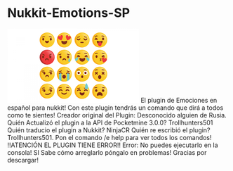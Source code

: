 # Nukkit-Emotions-SP
<img src="https://raw.githubusercontent.com/Trollhunters501/Nukkit-Emotions-SP/main/Icon.png"/>
El plugin de Emociones en español para nukkit!
Con este plugin tendrás un comando que dirá a todos como te sientes!
Creador original del Plugin: Desconocido alguien de Rusia.
Quién Actualizó el plugin a la API de Pocketmine 3.0.0? Trollhunters501
Quién traducio el plugin a Nukkit? NinjaCR
Quién re escribió el plugin? Trollhunters501.
Pon el comando /e help para ver todos los comandos!
!!ATENCIÓN EL PLUGIN TIENE ERROR!!
Error: No puedes ejecutarlo en la consola!
SI Sabe cómo arreglarlo póngalo en problemas!
Gracias por descargar!
